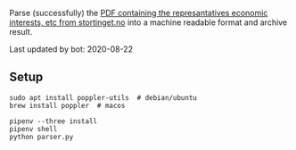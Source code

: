 Parse (successfully) the [PDF containing the represantatives economic interests, etc from stortinget.no](https://www.stortinget.no/no/Stortinget-og-demokratiet/Representantene/Okonomiske-interesser/) into a machine readable format and archive result.

Last updated by bot: 2020-08-22

## Setup
    sudo apt install poppler-utils  # debian/ubuntu
    brew install poppler  # macos

    pipenv --three install
    pipenv shell
    python parser.py
